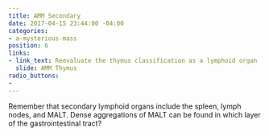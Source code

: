 ```yaml
---
title: AMM Secondary
date: 2017-04-15 23:44:00 -04:00
categories:
- a-mysterious-mass
position: 6
links:
- link_text: Reevaluate the thymus classification as a lymphoid organ
  slide: AMM Thymus
radio_buttons:
- 
---
```


Remember that secondary lymphoid organs include the spleen, lymph nodes, and MALT. Dense aggregations of MALT can be found in which layer of the gastrointestinal tract?